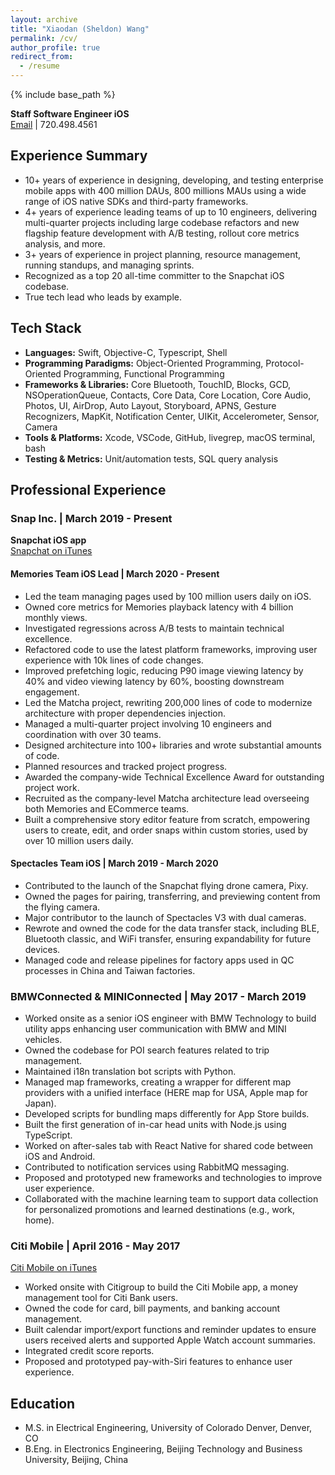 ```yaml
---
layout: archive
title: "Xiaodan (Sheldon) Wang"
permalink: /cv/
author_profile: true
redirect_from:
  - /resume
---
```


{% include base_path %}

**Staff Software Engineer iOS**  
[Email](mailto:sheldon.wang7@yahoo.com) | 720.498.4561

## Experience Summary
- 10+ years of experience in designing, developing, and testing enterprise mobile apps with 400 million DAUs, 800 millions MAUs using a wide range of iOS native SDKs and third-party frameworks.
- 4+ years of experience leading teams of up to 10 engineers, delivering multi-quarter projects including large codebase refactors and new flagship feature development with A/B testing, rollout core metrics analysis, and more.
- 3+ years of experience in project planning, resource management, running standups, and managing sprints.
- Recognized as a top 20 all-time committer to the Snapchat iOS codebase.
- True tech lead who leads by example.

## Tech Stack
- **Languages:** Swift, Objective-C, Typescript, Shell
- **Programming Paradigms:** Object-Oriented Programming, Protocol-Oriented Programming, Functional Programming
- **Frameworks & Libraries:** Core Bluetooth, TouchID, Blocks, GCD, NSOperationQueue, Contacts, Core Data, Core Location, Core Audio, Photos, UI, AirDrop, Auto Layout, Storyboard, APNS, Gesture Recognizers, MapKit, Notification Center, UIKit, Accelerometer, Sensor, Camera
- **Tools & Platforms:** Xcode, VSCode, GitHub, livegrep, macOS terminal, bash
- **Testing & Metrics:** Unit/automation tests, SQL query analysis

## Professional Experience

### Snap Inc. | March 2019 - Present
**Snapchat iOS app**  
[Snapchat on iTunes](https://apps.apple.com/us/app/snapchat/id447188370)

#### Memories Team iOS Lead | March 2020 - Present
- Led the team managing pages used by 100 million users daily on iOS.
- Owned core metrics for Memories playback latency with 4 billion monthly views.
- Investigated regressions across A/B tests to maintain technical excellence.
- Refactored code to use the latest platform frameworks, improving user experience with 10k lines of code changes.
- Improved prefetching logic, reducing P90 image viewing latency by 40% and video viewing latency by 60%, boosting downstream engagement.
- Led the Matcha project, rewriting 200,000 lines of code to modernize architecture with proper dependencies injection.
- Managed a multi-quarter project involving 10 engineers and coordination with over 30 teams.
- Designed architecture into 100+ libraries and wrote substantial amounts of code.
- Planned resources and tracked project progress.
- Awarded the company-wide Technical Excellence Award for outstanding project work.
- Recruited as the company-level Matcha architecture lead overseeing both Memories and ECommerce teams.
- Built a comprehensive story editor feature from scratch, empowering users to create, edit, and order snaps within custom stories, used by over 10 million users daily.

#### Spectacles Team iOS | March 2019 - March 2020
- Contributed to the launch of the Snapchat flying drone camera, Pixy.
- Owned the pages for pairing, transferring, and previewing content from the flying camera.
- Major contributor to the launch of Spectacles V3 with dual cameras.
- Rewrote and owned the code for the data transfer stack, including BLE, Bluetooth classic, and WiFi transfer, ensuring expandability for future devices.
- Managed code and release pipelines for factory apps used in QC processes in China and Taiwan factories.

### BMWConnected & MINIConnected | May 2017 - March 2019
- Worked onsite as a senior iOS engineer with BMW Technology to build utility apps enhancing user communication with BMW and MINI vehicles.
- Owned the codebase for POI search features related to trip management.
- Maintained i18n translation bot scripts with Python.
- Managed map frameworks, creating a wrapper for different map providers with a unified interface (HERE map for USA, Apple map for Japan).
- Developed scripts for bundling maps differently for App Store builds.
- Built the first generation of in-car head units with Node.js using TypeScript.
- Worked on after-sales tab with React Native for shared code between iOS and Android.
- Contributed to notification services using RabbitMQ messaging.
- Proposed and prototyped new frameworks and technologies to improve user experience.
- Collaborated with the machine learning team to support data collection for personalized promotions and learned destinations (e.g., work, home).

### Citi Mobile | April 2016 - May 2017
[Citi Mobile on iTunes](https://itunes.apple.com/us/app/citi-mobile/id301724680?%252520mt=8)
- Worked onsite with Citigroup to build the Citi Mobile app, a money management tool for Citi Bank users.
- Owned the code for card, bill payments, and banking account management.
- Built calendar import/export functions and reminder updates to ensure users received alerts and supported Apple Watch account summaries.
- Integrated credit score reports.
- Proposed and prototyped pay-with-Siri features to enhance user experience.

## Education
- M.S. in Electrical Engineering, University of Colorado Denver, Denver, CO
- B.Eng. in Electronics Engineering, Beijing Technology and Business University, Beijing, China

